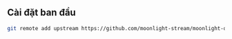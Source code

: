 ## Cài đặt ban đầu

```bash
git remote add upstream https://github.com/moonlight-stream/moonlight-qt.git
```
